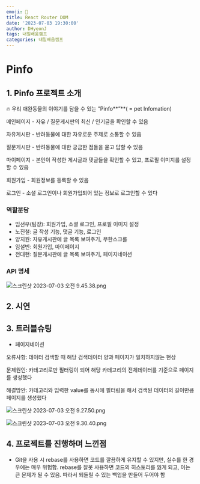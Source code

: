 ```yaml
---
emoji: 📝
title: React Router DOM
date: '2023-07-03 19:30:00'
author: DHyeonJ
tags: 내일배움캠프
categories: 내일배움캠프
---
```


# Pinfo

## 1. Pinfo 프로젝트 소개

<aside>
🔥 우리 애완동물의 이야기를 담을 수 있는 ”Pinfo**”**( = pet Infomation)

</aside>

메인페이지 - 자유 / 질문게시판의 최신 / 인기글을 확인할 수 있음

자유게시판 - 반려동물에 대한 자유로운 주제로 소통할 수 있음

질문게시판 - 반려동물에 대한 궁금한 점들을 묻고 답할 수 있음

마이페이지 - 본인이 작성한 게시글과 댓글들을 확인할 수 있고, 프로필 이미지를 설정할 수 있음

회원가입 - 회원정보를 등록할 수 있음

로그인 - 소셜 로그인이나 회원가입되어 있는 정보로 로그인할 수 있다

### 역할분담

- 임선우(팀장): 회원가입, 소셜 로그인, 프로필 이미지 설정
- 노진철: 글 작성 기능, 댓글 기능, 로그인
- 양지원: 자유게시판에 글 목록 보여주기, 무한스크롤
- 임설빈: 회원가입, 마이페이지
- 전대현: 질문게시판에 글 목록 보여주기, 페이지네이션

### API 명세

![스크린샷 2023-07-03 오전 9.45.38.png](https://s3-us-west-2.amazonaws.com/secure.notion-static.com/5472e553-cdf6-4434-bd67-5701b5dce08f/%E1%84%89%E1%85%B3%E1%84%8F%E1%85%B3%E1%84%85%E1%85%B5%E1%86%AB%E1%84%89%E1%85%A3%E1%86%BA_2023-07-03_%E1%84%8B%E1%85%A9%E1%84%8C%E1%85%A5%E1%86%AB_9.45.38.png)

## 2. 시연

## 3. 트러블슈팅

- 페이지네이션

오류사항: 데이터 검색할 때 해당 검색데이터 양과 페이지가 일치하지않는 현상

문제원인: 카테고리로만 필터링이 되어 해당 카테고리의 전체데이터를 기준으로 페이지를 생성했다

해결방안: 카테고리와 입력한 value를 동시에 필터링을 해서 검색된 데이터의 길이만큼 페이지를 생성했다

![스크린샷 2023-07-03 오전 9.27.50.png](https://s3-us-west-2.amazonaws.com/secure.notion-static.com/ad655898-2b1b-49e3-bd3e-3ad2c8b34f74/%E1%84%89%E1%85%B3%E1%84%8F%E1%85%B3%E1%84%85%E1%85%B5%E1%86%AB%E1%84%89%E1%85%A3%E1%86%BA_2023-07-03_%E1%84%8B%E1%85%A9%E1%84%8C%E1%85%A5%E1%86%AB_9.27.50.png)

![스크린샷 2023-07-03 오전 9.30.40.png](https://s3-us-west-2.amazonaws.com/secure.notion-static.com/3f14d240-fcca-4f50-bbb6-caf5796c927f/%E1%84%89%E1%85%B3%E1%84%8F%E1%85%B3%E1%84%85%E1%85%B5%E1%86%AB%E1%84%89%E1%85%A3%E1%86%BA_2023-07-03_%E1%84%8B%E1%85%A9%E1%84%8C%E1%85%A5%E1%86%AB_9.30.40.png)

## 4. 프로젝트를 진행하며 느낀점

- Git을 사용 시 rebase를 사용하면 코드를 깔끔하게 유지할 수 있지만, 실수를 한 경우에는 매우 위험함. rebase를 잘못 사용하면 코드의 히스토리를 잃게 되고, 이는 큰 문제가 될 수 있음. 따라서 되돌릴 수 있는 백업을 만들어 두어야 함

```toc

```
